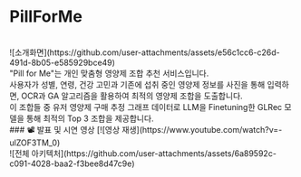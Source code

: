 # PillForMe
<br/>
![소개화면](https://github.com/user-attachments/assets/e56c1cc6-c26d-491d-8b05-e585929bce49)
<br/>
"Pill for Me"는 개인 맞춤형 영양제 조합 추천 서비스입니다. <br/>
사용자가 성별, 연령, 건강 고민과 기존에 섭취 중인 영양제 정보를 사진을 통해 입력하면, OCR과 GA 알고리즘을 활용하여 최적의 영양제 조합을 도출합니다. <br/>
이 조합들 중 유저 영양제 구매 추정 그래프 데이터로 LLM을 Finetuning한 GLRec 모델을 통해 최적의 Top 3 조합을 제공합니다. 
<br/>
### 📽️ 발표 및 시연 영상
[![영상 재생](https://www.youtube.com/watch?v=-ulZOF3TM_0)
<br/>
![전체 아키텍처](https://github.com/user-attachments/assets/6a89592c-c091-4028-baa2-f3bee8d47c9e)

